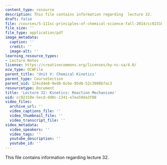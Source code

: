 ```yaml
---
content_type: resource
description: This file contains information regarding  lecture 32.
draft: false
file: /courses/5-111sc-principles-of-chemical-science-fall-2014/cc02310e5ecddd0c1341e7ea59da3f08_MIT5_111F14_Lecture32.pdf
file_size: ''
file_type: application/pdf
image_metadata:
  caption: ''
  credit: ''
  image-alt: ''
learning_resource_types:
- Lecture Notes
license: https://creativecommons.org/licenses/by-nc-sa/4.0/
ocw_type: OCWFile
parent_title: 'Unit V: Chemical Kinetics'
parent_type: CourseSection
parent_uid: 124cd4e8-9ed8-6cbe-95d8-52c3908bfac3
resourcetype: Document
title: 'Lecture 32: Kinetics: Reaction Mechanisms'
uid: cc02310e-5ecd-dd0c-1341-e7ea59da3f08
video_files:
  archive_url: ''
  video_captions_file: ''
  video_thumbnail_file: ''
  video_transcript_file: ''
video_metadata:
  video_speakers: ''
  video_tags: ''
  youtube_description: ''
  youtube_id: ''
---
```

This file contains information regarding  lecture 32.